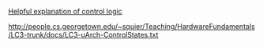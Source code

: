 [Helpful explanation of control logic](https://www.cs.utexas.edu/~fussell/courses/cs310h-spring2010/lectures/control_logic_notes.txt)

http://people.cs.georgetown.edu/~squier/Teaching/HardwareFundamentals/LC3-trunk/docs/LC3-uArch-ControlStates.txt
